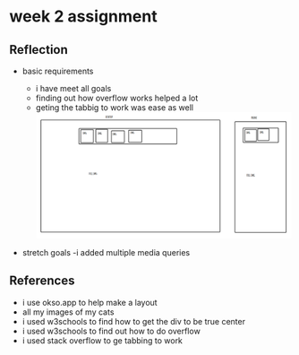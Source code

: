 # week 2 assignment

## Reflection

- basic requirements

  - i have meet all goals
  - finding out how overflow works helped a lot
  - geting the tabbig to work was ease as well
    ![alt text](image.png)

- stretch goals
  -i added multiple media queries

## References

- i use okso.app to help make a layout
- all my images of my cats
- i used w3schools to find how to get the div to be true center
- i used w3schools to find out how to do overflow
- i used stack overflow to ge tabbing to work
